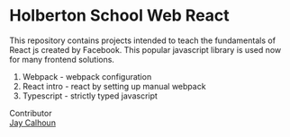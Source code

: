 Holberton School Web React
===========================

This repository contains projects intended to teach the fundamentals of React js created by Facebook. This popular javascript library is used now for many frontend solutions.

1. Webpack - webpack configuration
2. React intro - react by setting up manual webpack
3. Typescript - strictly typed javascript

Contributor
<br>
[Jay Calhoun](https://www.github.com/Valinor13)
